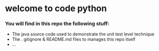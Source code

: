 # welcome to code python
### You will find in this repo the following stuff:
* The java source code used to demonstrate the unit test level technique
* The . gitignore & README.md files to manages this repo itself
* ...
